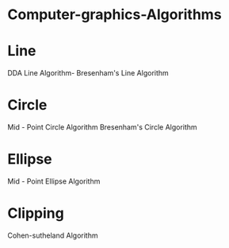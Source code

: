 # Computer-graphics-Algorithms
# Line
DDA Line Algorithm-
Bresenham's Line Algorithm
 
# Circle
Mid - Point Circle Algorithm
Bresenham's Circle Algorithm
 

# Ellipse
Mid - Point Ellipse Algorithm

# Clipping
Cohen-sutheland Algorithm
